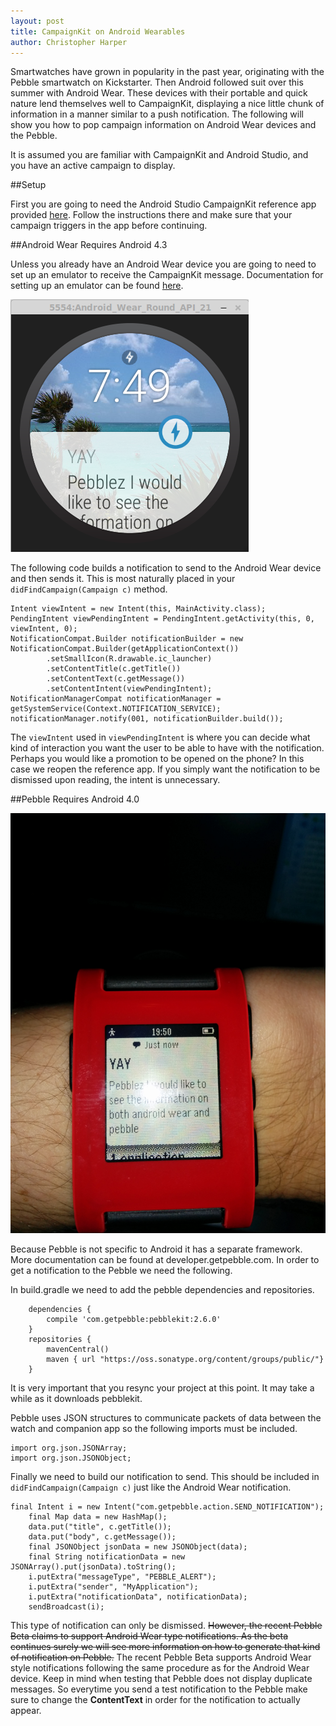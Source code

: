```yaml
---
layout: post
title: CampaignKit on Android Wearables
author: Christopher Harper
---
```


Smartwatches have grown in popularity in the past year, originating with the
Pebble smartwatch on Kickstarter. Then Android followed suit over this
summer with Android Wear. These devices with their portable and quick nature
lend themselves well to CampaignKit, displaying a nice little chunk of
information in a manner similar to a push notification. The following 
will show you how to pop campaign information on Android Wear
devices and the Pebble.

It is assumed you are familiar with CampaignKit and Android Studio, and you have an
active campaign to display.

##Setup

First you are going to need the Android Studio CampaignKit reference app provided
[here](https://github.com/RadiusNetworks/campaignkit-reference-android-studio).
Follow the instructions there and make sure that your
campaign triggers in the app before continuing.


##Android Wear
Requires Android 4.3

Unless you already have an Android Wear device you are going to need
to set up an emulator to receive the CampaignKit 
message. Documentation for setting up an emulator can be found [here](https://developer.android.com/training/wearables/apps/creating.html).

![CampaignKit on Wear Emulator](../img/wearkit.png)

The following code builds a notification to send to the Android Wear device and
then sends it. This is most naturally placed in your `didFindCampaign(Campaign c)` method.

	Intent viewIntent = new Intent(this, MainActivity.class);
	PendingIntent viewPendingIntent = PendingIntent.getActivity(this, 0, viewIntent, 0);
	NotificationCompat.Builder notificationBuilder = new NotificationCompat.Builder(getApplicationContext())
	        .setSmallIcon(R.drawable.ic_launcher)
	        .setContentTitle(c.getTitle())
	        .setContentText(c.getMessage())
	        .setContentIntent(viewPendingIntent);
	NotificationManagerCompat notificationManager = getSystemService(Context.NOTIFICATION_SERVICE);
	notificationManager.notify(001, notificationBuilder.build());

The `viewIntent` used in `viewPendingIntent` is where you can decide
what kind of interaction you want the user to be able to have with the notification.
Perhaps you would like a promotion to be opened on the phone? In this case we
reopen the reference app. If you simply want the notification to be dismissed
upon reading, the intent is unnecessary.


##Pebble
Requires Android 4.0

![CampaignKit on Pebble](../img/pebblekit.png)

Because Pebble is not specific to Android it has a separate framework. More
documentation can be found at developer.getpebble.com. In order to get a 
notification to the Pebble we need the following.

In build.gradle we need to add the pebble dependencies and repositories.

        dependencies {
    		compile 'com.getpebble:pebblekit:2.6.0'
    	}
    	repositories {
    		mavenCentral()
    		maven { url "https://oss.sonatype.org/content/groups/public/"}
    	}

It is very important that you resync your project at this point. It may take a
while as it downloads pebblekit.

Pebble uses JSON structures to communicate packets of data between the watch
and companion app so the following imports must be included.

	import org.json.JSONArray;
	import org.json.JSONObject;

Finally we need to build our notification to send. This should be included in
`didFindCampaign(Campaign c)` just like the Android Wear notification.

	final Intent i = new Intent("com.getpebble.action.SEND_NOTIFICATION");
        final Map data = new HashMap();
        data.put("title", c.getTitle());
        data.put("body", c.getMessage());
        final JSONObject jsonData = new JSONObject(data);
        final String notificationData = new JSONArray().put(jsonData).toString();
        i.putExtra("messageType", "PEBBLE_ALERT");
        i.putExtra("sender", "MyApplication");
        i.putExtra("notificationData", notificationData);
        sendBroadcast(i);

This type of notification can only be dismissed. ~~However, the recent Pebble Beta
claims to support Android Wear type notifications. As the beta continues 
surely we will see more information on how to generate that kind of notification 
on Pebble.~~ The recent Pebble Beta supports Android Wear style notifications
following the same procedure as for the Android Wear device. Keep in mind
when testing that Pebble does not display duplicate messages. So everytime you
send a test notification to the Pebble make sure to change the **ContentText** in
order for the notification to actually appear.
